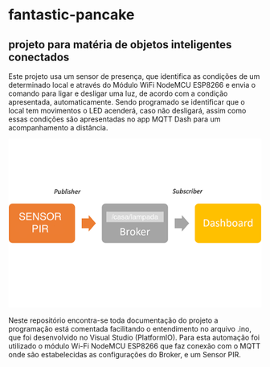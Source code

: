 # fantastic-pancake

## projeto para matéria de objetos inteligentes conectados
Este projeto usa um sensor de presença, que identifica as condições de um determinado local e através do Módulo WiFi NodeMCU ESP8266 e envia o comando para ligar e desligar uma luz, de acordo com a condição apresentada, automaticamente. Sendo programado se identificar que o local tem movimentos o LED acenderá, caso não desligará, assim como essas condições são apresentadas no app MQTT Dash para um acompanhamento a distância.

![processo](https://raw.githubusercontent.com/guilhermedinizz/fantastic-pancake/master/processo.png)

Neste repositório encontra-se toda documentação do projeto a programação está comentada facilitando o entendimento no arquivo .ino, que foi desenvolvido no Visual Studio (PlatformIO).
Para esta automação foi utilizado o módulo Wi-Fi NodeMCU ESP8266 que faz conexão com o MQTT onde são estabelecidas as configurações do Broker, e um Sensor PIR.
